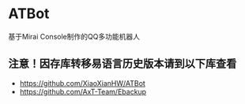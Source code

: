# ATBot
基于Mirai Console制作的QQ多功能机器人

## 注意！因存库转移易语言历史版本请到以下库查看
- https://github.com/XiaoXianHW/ATBot
- https://github.com/AxT-Team/Ebackup


